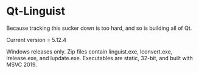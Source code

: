 Qt-Linguist
===========
Because tracking this sucker down is too hard, and so is building all of Qt.

Current version = 5.12.4

Windows releases only. Zip files contain linguist.exe, lconvert.exe, lrelease.exe, and lupdate.exe. Executables are static, 32-bit, and built with MSVC 2019.

